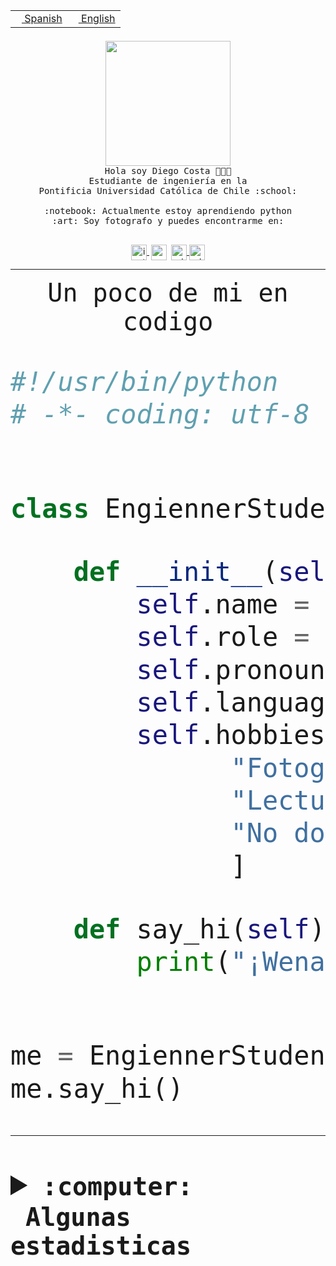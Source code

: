 <table border="0"  align="right">
 <tr><td><a href="README.md"><img src="https://upload.wikimedia.org/wikipedia/commons/thumb/8/89/Bandera_de_Espa%C3%B1a.svg/1200px-Bandera_de_Espa%C3%B1a.svg.png" height="10"> Spanish</a></td>
 <td><a href="README.en.md"><img src="https://upload.wikimedia.org/wikipedia/commons/a/a4/Flag_of_the_United_States.svg" height="10"> English</a></td></tr>
</table><br><br><br>


<p align="center">
  <img src="https://github.com/diegocostares/diegocostares/blob/main/Images/aaa2.gif?raw=true" height="200px">
  <br><samp>
    Hola soy Diego Costa 👨🏻‍💻<br>
    Estudiante de ingeniería en la <br>
    Pontificia Universidad Católica de Chile :school:<br>
  <br>
    :notebook: Actualmente estoy aprendiendo python <br>
    :art: Soy fotografo y puedes encontrarme en: <br>
  <br></samp>
  
</p>

<p align="center">
   <a href="https://instagram.com/diegocosta_no" target="blank">
    <img 
    align="center" src="https://cdn.jsdelivr.net/npm/simple-icons@3.0.1/icons/instagram.svg" alt="instagram" height="25px" width="25px" />
  </a>
  <a style="border: 3px solid; color: white;"href="https://t.me/diegocosta_no" target="blank">
  <img
  align="center" alt="Telegram" width="25px" src="https://icons-for-free.com/iconfiles/png/512/Telegram-1324888767380505522.png" />
</a>
<a href="https://api.whatsapp.com/send?phone=56971897835&text=Hola!" target="blank">
  <img
  align="center" alt="wtsp" width="25px" src="https://img.icons8.com/pastel-glyph/2x/whatsapp--v2.png" />
</a>
<a href="https://www.linkedin.com/in/diego-costa-786249213/" target="blank">
  <img
  align="center" alt="wtsp" width="25px" src="https://img.icons8.com/metro/452/linkedin.png" />
</a>

  </a>
</p>

---


<p align="center"><font size="25"><samp>Un poco de mi en codigo</samp></front></p>


```python
#!/usr/bin/python
# -*- coding: utf-8 -*-


class EngiennerStudent:

    def __init__(self):
        self.name = "Diego Costa"
        self.role = "Estudiante"
        self.pronouns = "he/him"
        self.language_spoken = ["es_CL", "en_US"]
        self.hobbies = [
              "Fotografia",
              "Lectura",
              "No dormir",
              ]

    def say_hi(self):
        print("¡Wena mundo!")


me = EngiennerStudent()
me.say_hi()
```
---
<details>
  <summary><b><samp>:computer: &nbsp;Algunas estadisticas</samp></b></summary>
  <br/></p>

<!--START_SECTION:waka-->
![Code Time](http://img.shields.io/badge/Code%20Time-774%20hrs%2040%20mins-blue)

**Soy diurno 🐤** 

```text
🌞 Mañana                 0 commits           ░░░░░░░░░░░░░░░░░░░░░░░░░   00.00 % 
🌆 Día                    0 commits           ░░░░░░░░░░░░░░░░░░░░░░░░░   00.00 % 
🌃 Tarde                  0 commits           ░░░░░░░░░░░░░░░░░░░░░░░░░   00.00 % 
🌙 Noche                  0 commits           ░░░░░░░░░░░░░░░░░░░░░░░░░   00.00 % 
```
📅 **Soy más productivo los Lunes** 

```text
Lunes                    0 commits           ░░░░░░░░░░░░░░░░░░░░░░░░░   00.00 % 
Martes                   0 commits           ░░░░░░░░░░░░░░░░░░░░░░░░░   00.00 % 
Miércoles                0 commits           ░░░░░░░░░░░░░░░░░░░░░░░░░   00.00 % 
Jueves                   0 commits           ░░░░░░░░░░░░░░░░░░░░░░░░░   00.00 % 
Viernes                  0 commits           ░░░░░░░░░░░░░░░░░░░░░░░░░   00.00 % 
Sábado                   0 commits           ░░░░░░░░░░░░░░░░░░░░░░░░░   00.00 % 
Domingo                  0 commits           ░░░░░░░░░░░░░░░░░░░░░░░░░   00.00 % 
```


📊 **Esta semana me dediqué a** 

```text
🐱‍💻 Proyectos: 
TempLex                  31 mins             ██████████████░░░░░░░░░░░   55.79 % 
Proyecto Base Actividad 124 mins             ███████████░░░░░░░░░░░░░░   44.21 % 
```


 Last Updated on 16/03/2023 14:19:39 UTC
<!--END_SECTION:waka-->
  
  

<p align="center"> <img src="https://github-readme-stats.vercel.app/api?username=diegocostares&show_icons=true&theme=ayu-mirage" alt="abhisheknaiidu" /></p>
 
</details>
